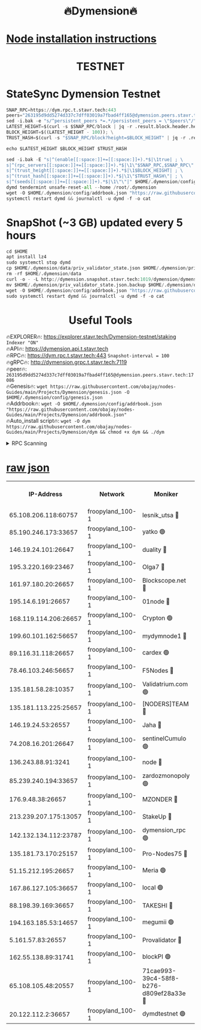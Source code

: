 <h1 align="center"> 🔥Dymension🔥</h1>

[Node installation instructions](https://github.com/obajay/nodes-Guides/tree/main/Projects/Dymension)
=

<h1 align="center"> TESTNET</h1>

# StateSync Dymension Testnet
```python
SNAP_RPC=https://dym.rpc.t.stavr.tech:443
peers="263195d9dd5274d337c7dff03019a7fbad4ff165@dymension.peers.stavr.tech:17086"
sed -i.bak -e "s/^persistent_peers *=.*/persistent_peers = \"$peers\"/" $HOME/.dymension/config/config.toml
LATEST_HEIGHT=$(curl -s $SNAP_RPC/block | jq -r .result.block.header.height); \
BLOCK_HEIGHT=$((LATEST_HEIGHT - 100)); \
TRUST_HASH=$(curl -s "$SNAP_RPC/block?height=$BLOCK_HEIGHT" | jq -r .result.block_id.hash)

echo $LATEST_HEIGHT $BLOCK_HEIGHT $TRUST_HASH

sed -i.bak -E "s|^(enable[[:space:]]+=[[:space:]]+).*$|\1true| ; \
s|^(rpc_servers[[:space:]]+=[[:space:]]+).*$|\1\"$SNAP_RPC,$SNAP_RPC\"| ; \
s|^(trust_height[[:space:]]+=[[:space:]]+).*$|\1$BLOCK_HEIGHT| ; \
s|^(trust_hash[[:space:]]+=[[:space:]]+).*$|\1\"$TRUST_HASH\"| ; \
s|^(seeds[[:space:]]+=[[:space:]]+).*$|\1\"\"|" $HOME/.dymension/config/config.toml
dymd tendermint unsafe-reset-all --home /root/.dymension
wget -O $HOME/.dymension/config/addrbook.json "https://raw.githubusercontent.com/obajay/nodes-Guides/main/Projects/Dymension/addrbook.json"
systemctl restart dymd && journalctl -u dymd -f -o cat

```
# SnapShot (~3 GB) updated every 5 hours
```python
cd $HOME
apt install lz4
sudo systemctl stop dymd
cp $HOME/.dymension/data/priv_validator_state.json $HOME/.dymension/priv_validator_state.json.backup
rm -rf $HOME/.dymension/data
curl -o - -L http://dymension.snapshot.stavr.tech:1019/dymension/dymension-snap.tar.lz4 | lz4 -c -d - | tar -x -C $HOME/.dymension --strip-components 2
mv $HOME/.dymension/priv_validator_state.json.backup $HOME/.dymension/data/priv_validator_state.json
wget -O $HOME/.dymension/config/addrbook.json "https://raw.githubusercontent.com/obajay/nodes-Guides/main/Projects/Dymension/addrbook.json"
sudo systemctl restart dymd && journalctl -u dymd -f -o cat
```

 <h1 align="center"> Useful Tools</h1>

🔥EXPLORER🔥:     https://explorer.stavr.tech/Dymension-testnet/staking        `Indexer "ON"` \
🔥API🔥:          https://dymension.api.t.stavr.tech \
🔥RPC🔥:          https://dym.rpc.t.stavr.tech:443                  `Snapshot-interval = 100` \
🔥gRPC🔥:         http://dymension.grpc.t.stavr.tech:7119 \
🔥peer🔥:         `263195d9dd5274d337c7dff03019a7fbad4ff165@dymension.peers.stavr.tech:17086` \
🔥Genesis🔥:     ```wget https://raw.githubusercontent.com/obajay/nodes-Guides/main/Projects/Dymension/genesis.json -O $HOME/.dymension/config/genesis.json``` \
🔥Addrbook🔥:    ```wget -O $HOME/.dymension/config/addrbook.json "https://raw.githubusercontent.com/obajay/nodes-Guides/main/Projects/Dymension/addrbook.json"``` \
🔥Auto_install script🔥: ```wget -O dym https://raw.githubusercontent.com/obajay/nodes-Guides/main/Projects/Dymension/dym && chmod +x dym && ./dym```

<details>
<summary>RPC Scanning</summary>

<h2 align="center"> We scan nodes in real time every 4 hours. And we provide the final result of RPC endpoints.
We cannot influence the operation of these nodes in any way. </h2>


```python
If Voting Power is higher than 0 --> then the Node is a validator of the network and may be subject to attack and be a potential threat to the chain.
```
```python
We marked such validators with a red symbol
```

</details>

[raw json](https://rpc-check.dymt.stavr.tech/dymt/rpc-dymt-result.json)
=


<table><tr><th>IP-Address</th><th>Network</th><th>Moniker</th><th>Latest Block Height</th><th>Earliest Block Height</th><th>Catching Up</th><th>Voting Power</th><th>Scan Time</th></tr><tr><td>65.108.206.118:60757</td><td>froopyland_100-1</td><td>lesnik_utsa 🔴</td><td>1453136</td><td>1</td><td>False</td><td>1</td><td>2023-11-28T00:03:41.403902392UTC</td></tr><tr><td>85.190.246.173:33657</td><td>froopyland_100-1</td><td>yatko 🟢</td><td>1453137</td><td>1</td><td>False</td><td>0</td><td>2023-11-28T00:03:48.945305696UTC</td></tr><tr><td>146.19.24.101:26647</td><td>froopyland_100-1</td><td>duality 🔴</td><td>1453138</td><td>1</td><td>False</td><td>1</td><td>2023-11-28T00:03:54.040267807UTC</td></tr><tr><td>195.3.220.169:23467</td><td>froopyland_100-1</td><td>Olga7 🔴</td><td>1453140</td><td>1</td><td>False</td><td>1</td><td>2023-11-28T00:04:06.349485672UTC</td></tr><tr><td>161.97.180.20:26657</td><td>froopyland_100-1</td><td>Blockscope.net 🔴</td><td>1453141</td><td>1</td><td>False</td><td>1</td><td>2023-11-28T00:04:11.258924701UTC</td></tr><tr><td>195.14.6.191:26657</td><td>froopyland_100-1</td><td>01node 🔴</td><td>1453141</td><td>1</td><td>False</td><td>1</td><td>2023-11-28T00:04:11.918829660UTC</td></tr><tr><td>168.119.114.206:26657</td><td>froopyland_100-1</td><td>Crypton 🟢</td><td>1453141</td><td>1</td><td>False</td><td>0</td><td>2023-11-28T00:04:12.219389308UTC</td></tr><tr><td>199.60.101.162:56657</td><td>froopyland_100-1</td><td>mydymnode1 🔴</td><td>1453136</td><td>106001</td><td>False</td><td>1</td><td>2023-11-28T00:03:42.078661572UTC</td></tr><tr><td>89.116.31.118:26657</td><td>froopyland_100-1</td><td>cardex 🟢</td><td>1453137</td><td>293001</td><td>False</td><td>0</td><td>2023-11-28T00:03:46.549867486UTC</td></tr><tr><td>78.46.103.246:56657</td><td>froopyland_100-1</td><td>F5Nodes 🔴</td><td>1453135</td><td>407001</td><td>False</td><td>1</td><td>2023-11-28T00:03:37.780694533UTC</td></tr><tr><td>135.181.58.28:10357</td><td>froopyland_100-1</td><td>Validatrium.com 🟢</td><td>1453139</td><td>591001</td><td>False</td><td>0</td><td>2023-11-28T00:03:58.481890464UTC</td></tr><tr><td>135.181.113.225:25657</td><td>froopyland_100-1</td><td>[NODERS]TEAM 🔴</td><td>1453139</td><td>737456</td><td>False</td><td>1</td><td>2023-11-28T00:03:58.867747689UTC</td></tr><tr><td>146.19.24.53:26557</td><td>froopyland_100-1</td><td>Jaha 🔴</td><td>1453139</td><td>737456</td><td>False</td><td>1</td><td>2023-11-28T00:03:59.229729824UTC</td></tr><tr><td>74.208.16.201:26647</td><td>froopyland_100-1</td><td>sentinelCumulo 🟢</td><td>1453134</td><td>820001</td><td>False</td><td>0</td><td>2023-11-28T00:03:29.991886451UTC</td></tr><tr><td>136.243.88.91:3241</td><td>froopyland_100-1</td><td>node 🔴</td><td>1453139</td><td>922548</td><td>False</td><td>1</td><td>2023-11-28T00:03:59.515643798UTC</td></tr><tr><td>85.239.240.194:33657</td><td>froopyland_100-1</td><td>zardozmonopoly 🟢</td><td>1453142</td><td>935165</td><td>False</td><td>0</td><td>2023-11-28T00:04:18.077005996UTC</td></tr><tr><td>176.9.48.38:26657</td><td>froopyland_100-1</td><td>MZONDER 🔴</td><td>1453140</td><td>1006001</td><td>False</td><td>1</td><td>2023-11-28T00:04:05.959482491UTC</td></tr><tr><td>213.239.207.175:13057</td><td>froopyland_100-1</td><td>StakeUp 🔴</td><td>1453142</td><td>1150548</td><td>False</td><td>1</td><td>2023-11-28T00:04:14.534835326UTC</td></tr><tr><td>142.132.134.112:23787</td><td>froopyland_100-1</td><td>dymension_rpc 🟢</td><td>1453138</td><td>1153138</td><td>False</td><td>0</td><td>2023-11-28T00:03:51.259527663UTC</td></tr><tr><td>135.181.73.170:25157</td><td>froopyland_100-1</td><td>Pro-Nodes75 🔴</td><td>1453136</td><td>1158907</td><td>False</td><td>1</td><td>2023-11-28T00:03:39.009781748UTC</td></tr><tr><td>51.15.212.195:26657</td><td>froopyland_100-1</td><td>Meria 🟢</td><td>1453133</td><td>1238063</td><td>False</td><td>0</td><td>2023-11-28T00:03:26.477458749UTC</td></tr><tr><td>167.86.127.105:36657</td><td>froopyland_100-1</td><td>local 🟢</td><td>1453141</td><td>1318001</td><td>False</td><td>0</td><td>2023-11-28T00:04:08.759789813UTC</td></tr><tr><td>88.198.39.169:36657</td><td>froopyland_100-1</td><td>TAKESHI 🔴</td><td>1453134</td><td>1330001</td><td>False</td><td>1</td><td>2023-11-28T00:03:30.245918135UTC</td></tr><tr><td>194.163.185.53:14657</td><td>froopyland_100-1</td><td>megumii 🟢</td><td>1453136</td><td>1390788</td><td>False</td><td>0</td><td>2023-11-28T00:03:38.619035096UTC</td></tr><tr><td>5.161.57.83:26557</td><td>froopyland_100-1</td><td>Provalidator 🔴</td><td>1453134</td><td>1414689</td><td>False</td><td>1</td><td>2023-11-28T00:03:27.123835971UTC</td></tr><tr><td>162.55.138.89:31741</td><td>froopyland_100-1</td><td>blockPI 🟢</td><td>1453141</td><td>1435053</td><td>False</td><td>0</td><td>2023-11-28T00:04:11.536502978UTC</td></tr><tr><td>65.108.105.48:20557</td><td>froopyland_100-1</td><td>71cae993-39c4-58f8-b276-d809ef28a33e 🔴</td><td>1453138</td><td>1440001</td><td>False</td><td>1</td><td>2023-11-28T00:03:51.634704938UTC</td></tr><tr><td>20.122.112.2:36657</td><td>froopyland_100-1</td><td>dymdtestnet 🟢</td><td>1453135</td><td>1442422</td><td>False</td><td>0</td><td>2023-11-28T00:03:33.060582901UTC</td></tr></table>
